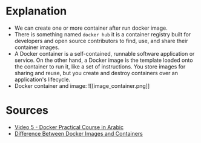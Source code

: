 # Explanation

- We can create one or more container after run docker image.
- There is something named `docker hub` it is a container registry built for developers and open source contributors to find, use, and share their container images.
- A Docker container is a self-contained, runnable software application or service. On the other hand, a Docker image is the template loaded onto the container to run it, like a set of instructions. You store images for sharing and reuse, but you create and destroy containers over an application's lifecycle.
- Docker container and image: ![[image_container.png]]

# Sources
- [Video 5 - Docker Practical Course in Arabic](https://youtu.be/brdr_88m20k?si=0sc83PAsgk2iHcs9)
-  [Difference Between Docker Images and Containers](https://aws.amazon.com/compare/the-difference-between-docker-images-and-containers/)